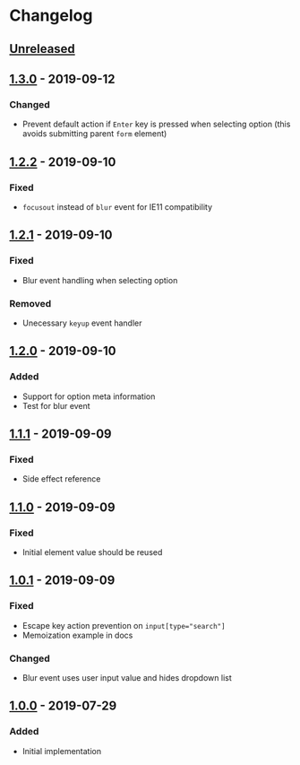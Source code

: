 # Changelog

## [Unreleased][]

## [1.3.0][] - 2019-09-12

### Changed

- Prevent default action if `Enter` key is pressed when selecting option (this avoids submitting parent `form` element)

## [1.2.2][] - 2019-09-10

### Fixed

- `focusout` instead of `blur` event for IE11 compatibility

## [1.2.1][] - 2019-09-10

### Fixed

- Blur event handling when selecting option

### Removed

- Unecessary `keyup` event handler

## [1.2.0][] - 2019-09-10

### Added

- Support for option meta information
- Test for blur event

## [1.1.1][] - 2019-09-09

### Fixed

- Side effect reference

## [1.1.0][] - 2019-09-09

### Fixed

- Initial element value should be reused

## [1.0.1][] - 2019-09-09

### Fixed

- Escape key action prevention on `input[type="search"]`
- Memoization example in docs

### Changed

- Blur event uses user input value and hides dropdown list

## [1.0.0][] - 2019-07-29

### Added

- Initial implementation


[Unreleased]: https://github.com/niksy/x-autosuggest/compare/v1.3.0...HEAD
[1.3.0]: https://github.com/niksy/x-autosuggest/compare/v1.2.2...v1.3.0
[1.2.2]: https://github.com/niksy/x-autosuggest/compare/v1.2.1...v1.2.2
[1.2.1]: https://github.com/niksy/x-autosuggest/compare/v1.2.0...v1.2.1
[1.2.0]: https://github.com/niksy/x-autosuggest/compare/v1.1.1...v1.2.0
[1.1.1]: https://github.com/niksy/x-autosuggest/compare/v1.1.0...v1.1.1
[1.1.0]: https://github.com/niksy/x-autosuggest/compare/v1.0.1...v1.1.0
[1.0.1]: https://github.com/niksy/x-autosuggest/compare/v1.0.0...v1.0.1
[1.0.0]: https://github.com/niksy/x-autosuggest/tree/v1.0.0
